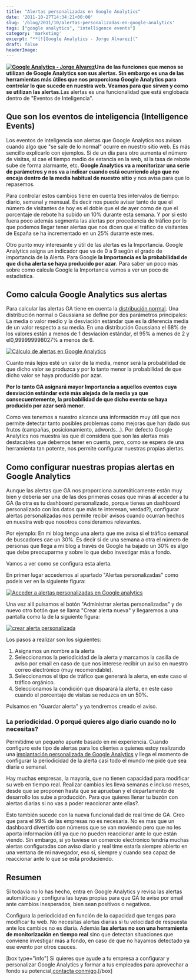 ```yaml
---
title: "Alertas personalizadas en Google Analytics"
date: '2011-10-27T14:34:21+00:00'
slug: '/blog/2011/10/alertas-personalizadas-en-google-analytics'
tags: ["google analytics", "intelligence events"]
category: 'marketing'
excerpt: "**[![Google Analytics - Jorge Alvarez]("
draft: false
headerImage:
---
```

**[![Google Analytics - Jorge Alvarez](http://static.squarespace.com/static/5303797ae4b0c6ad9e43f072/5303ce80e4b0400995a883d6/5303cf44e4b0400995a88ba8/1392758596392/google-analytics.png?format=original "google-analytics")](http://static.squarespace.com/static/5303797ae4b0c6ad9e43f072/5303ce80e4b0400995a883d6/5303cf44e4b0400995a88ba8/1392758596392/google-analytics.png?format=original)Una de las funciones que menos se utilizan de Google Analytics son sus alertas. Sin embargo es una de las herramientas más útiles que nos proporciona Google Analytics para controlar lo que sucede en nuestra web. Veamos para que sirven y como se utilizan las alertas.**<!--more-->Las alertas es una funcionalidad que está englobada dentro de "Eventos de Inteligencia".

## Que son los eventos de inteligencia (Intelligence Events)

Los eventos de inteligencia son alertas que Google Analytics nos avisan cuando algo que "se sale de lo normal" ocurre en nuestro sitio web. Es más sencillo explicarlo con ejemplos. Si de un día para otro aumenta el número de visitas, si cae el tiempo medio de estancia en la web, si la tasa de rebote sube de forma alarmante, etc.  **Google Analytics va a monitorizar una serie de parámetros y nos va a indicar cuando está ocurriendo algo que no encaja dentro de la media habitual de nuestro sitio** y nos avisa para que lo repasemos.

Para controlar estos cambios tiene en cuenta tres intervalos de tiempo: diario, semanal y mensual. Es decir nos puede avisar tanto de que el número de visitantes de hoy es el doble que el de ayer como de que el porcentaje de rebote ha subido un 10% durante esta semana. Y por si esto fuera poco además segmenta las alertas por procedencia de tráfico por lo que podemos llegar tener alertas que nos dicen que el tráfico de visitantes de España se ha incrementado en un 25% durante este mes.

Otro punto muy interesante y útil de las alertas es la Importancia. Google Analytics asigna un indicador que va de 0 a 9 según el grado de importancia de la Alerta. Para Google **la Importancia es la probabilidad de que dicha alerta se haya producido por azar**. Para saber un poco más sobre como calcula Google la Importancia vamos a ver un poco de estadística.

## Como calcula Google Analytics sus alertas

Para calcular las alertas GA tiene en cuenta la [distribución normal](http://es.wikipedia.org/wiki/Distribuci%C3%B3n_normal "distribución normal o gaussiana"). Una distribución normal o Gaussiana se define por dos parámetros principales: La media o valor medio y la desviación estándar que es la diferencia media de un valor respecto a su media. En una distribución Gaussiana el 68% de los valores están a menos de 1 desviación estándar, el 95% a menos de 2 y el0,999999998027% a menos de 6.

[![Cálculo de alertas en Google Analytics](http://static.squarespace.com/static/5303797ae4b0c6ad9e43f072/5303ce80e4b0400995a883d6/5303cf44e4b0400995a88bab/1392758596600/campana-de-gauss.png?format=original "campana-de-gauss")](http://es.wikipedia.org/wiki/Distribuci%C3%B3n_normal)

Cuanto más lejos esté un valor de la media, menor será la probabilidad de que dicho valor se produzca y por lo tanto menor la probabilidad de que dicho valor se haya producido por azar.

**Por lo tanto GA asignará mayor Importancia a aquellos eventos cuya desviación estándar esté más alejada de la media ya que consecuentemente, la probabilidad de que dicho evento se haya producido por azar será menor**.

Como ves tenemos a nuestro alcance una información muy útil que nos permite detectar tanto posibles problemas como mejoras que han dado sus frutos (campañas, posicionamiento, adwords...). Por defecto Google Analytics nos muestra las que él considera que son las alertas más destacables que debemos tener en cuenta, pero, como se espera de una herramienta tan potente, nos permite configurar nuestras propias alertas.

## Como configurar nuestras propias alertas en Google Analytics

Aunque las alertas que GA nos proporciona automáticamente están muy bien y debería ser una de las dos primeras cosas que miras al acceder a tu GA (la otra es tu dashboard personalizado, porque tienes un dashboard personalizado con los datos que más te interesan, verdad?), configurar alertas personalizadas nos permite recibir avisos cuando ocurran hechos en nuestra web que nosotros consideramos relevantes.

Por ejemplo: En mi blog tengo una alerta que me avisa si el tráfico semanal de buscadores cae un 30%. Es decir si de una semana a otra el número de personas que llega a mi blog a través de Google ha bajado un 30% es algo que debe preocuparme y sobre lo que debo investigar más a fondo.

Vamos a ver como se configura esta alerta.

En primer lugar accedemos al apartado "Alertas personalizadas" como podeis ver en la siguiente figura:

[![Acceder a alertas personalizadas en Google analytics](http://static.squarespace.com/static/5303797ae4b0c6ad9e43f072/5303ce80e4b0400995a883d6/5303cf44e4b0400995a88bae/1392758596801/configurar-alertas-google-analytics.jpg?format=original "configurar-alertas-google-analytics")](http://static.squarespace.com/static/5303797ae4b0c6ad9e43f072/5303ce80e4b0400995a883d6/5303cf44e4b0400995a88bae/1392758596801/configurar-alertas-google-analytics.jpg?format=original)

Una vez allí pulsamos el botón "Administrar alertas personalizadas" y de nuevo otro botón que se llama "Crear alerta nueva" y llegaremos a una pantalla como la de la siguiente figura:

[![crear alerta personalizada](http://static.squarespace.com/static/5303797ae4b0c6ad9e43f072/5303ce80e4b0400995a883d6/5303cf44e4b0400995a88bb1/1392758596996/crear-alerta-personalizada.jpg?format=original "crear-alerta-personalizada")](http://static.squarespace.com/static/5303797ae4b0c6ad9e43f072/5303ce80e4b0400995a883d6/5303cf44e4b0400995a88bb1/1392758596996/crear-alerta-personalizada.jpg?format=original)

Los pasos a realizar son los siguientes:

1. Asignamos un nombre a la alerta
2. Seleccionamos la periodicidad de la alerta y marcamos la casilla de aviso por email en caso de que nos interese recibir un aviso en nuestro correo electrónico (muy recomendable).
3. Seleccionamos el tipo de tráfico que generará la alerta, en este caso el tráfico orgánico.
4. Seleccionamos la condición que disparará la alerta, en este caso cuando el porcentaje de visitas se reduzca en un 50%.

Pulsamos en "Guardar alerta" y ya tendremos creado el aviso.

### La periodicidad. O porqué quieres algo diario cuando no lo necesitas?

Permitidme un pequeño apunte basado en mi experiencia. Cuando configuro este tipo de alertas para los clientes a quienes estoy realizando una [implantación personalizada de Google Analytics](http://static.squarespace.com/static/5303797ae4b0c6ad9e43f072/5303ce80e4b0400995a883d6/5303cf3de4b0400995a88b56/1392758589187/?format=original "Implantación a medida de Google Analytics - Personalización y formación a empresas") y llega el momento de configurar la periodicidad de la alerta casi todo el mundo me pide que sea diaria o semanal.

Hay muchas empresas, la mayoría, que no tienen capacidad para modificar su web en tiempo real. Realizar cambios les lleva semanas e incluso meses, desde que se proponen hasta que se aprueban y el departamento de desarrollo los sube a producción. Para que quieres llenar tu buzón con alertas diarias si no vas a poder reaccionar ante ellas?.

Esto también sucede con la nueva funcionalidad de real time de GA. Creo que para el 99% de las empresas no es necesaria. No es mas que un dashboard divertido con números que se van moviendo pero que no les aporta información útil ya que no pueden reaccionar ante lo que están viendo. Sin embargo, si yo tuviese un comercio electrónico tendría muchas alertas configuradas con aviso diario y real time estaría siempre abierto en una ventana de mi navegador, eso sí, siempre y cuando sea capaz de reaccionar ante lo que se está produciendo.

## Resumen

Si todavía no lo has hecho, entra en Google Analytics y revisa las alertas automáticas y configura las tuyas propias para que GA te avise por email ante cambios inesperados, bien sean positivos o negativos.

Configura la periodicidad en función de la capacidad que tengas para modificar tu web. No necesitas alertas diarias si tu velocidad de respuesta ante los cambios no es diaria. Además **las alertas no son una herramienta de monitorización en tiempo real** sino que detectan situaciones que conviene investigar más a fondo, en caso de que no hayamos detectado ya ese evento por otros cauces.

[box type="info"] Si quieres que ayude a tu empresa a configurar y personalizar Google Analytics y formar a tus empleados para aprovechar a fondo su potencial,[contacta conmigo](http://static.squarespace.com/static/5303797ae4b0c6ad9e43f072/5303ce80e4b0400995a883d6/5303cf44e4b0400995a88ba5/1392758596086/?format=original "Contacta para personalizar google analytics en tu empresa y dar cursos de formación a medida").[/box]
